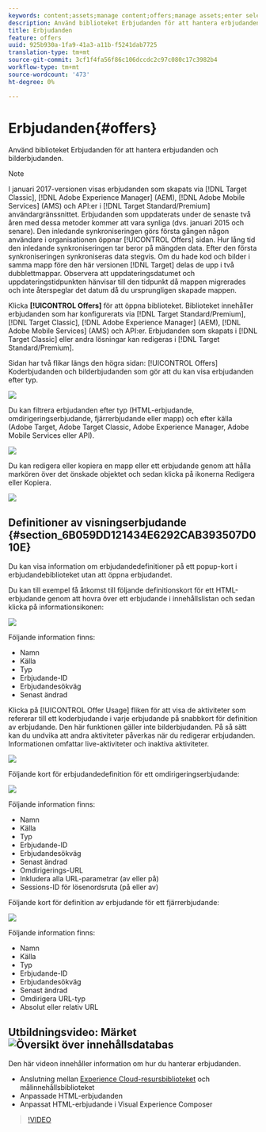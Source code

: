 ```yaml
---
keywords: content;assets;manage content;offers;manage assets;enter selection mode;selection mode
description: Använd biblioteket Erbjudanden för att hantera erbjudanden och bilderbjudanden.
title: Erbjudanden
feature: offers
uuid: 925b930a-1fa9-41a3-a11b-f5241dab7725
translation-type: tm+mt
source-git-commit: 3cf1f4fa56f86c106dccdc2c97c080c17c3982b4
workflow-type: tm+mt
source-wordcount: '473'
ht-degree: 0%

---
```



# Erbjudanden{#offers}

Använd biblioteket Erbjudanden för att hantera erbjudanden och bilderbjudanden.

>[!NOTE]
>
>I januari 2017-versionen visas erbjudanden som skapats via [!DNL Target Classic], [!DNL Adobe Experience Manager] (AEM), [!DNL Adobe Mobile Services] (AMS) och API:er i [!DNL Target Standard/Premium] användargränssnittet. Erbjudanden som uppdaterats under de senaste två åren med dessa metoder kommer att vara synliga (dvs. januari 2015 och senare). Den inledande synkroniseringen görs första gången någon användare i organisationen öppnar [!UICONTROL Offers] sidan. Hur lång tid den inledande synkroniseringen tar beror på mängden data. Efter den första synkroniseringen synkroniseras data stegvis. Om du hade kod och bilder i samma mapp före den här versionen [!DNL Target] delas de upp i två dubblettmappar. Observera att uppdateringsdatumet och uppdateringstidpunkten hänvisar till den tidpunkt då mappen migrerades och inte återspeglar det datum då du ursprungligen skapade mappen.

Klicka **[!UICONTROL Offers]** för att öppna biblioteket. Biblioteket innehåller erbjudanden som har konfigurerats via [!DNL Target Standard/Premium], [!DNL Target Classic], [!DNL Adobe Experience Manager] (AEM), [!DNL Adobe Mobile Services] (AMS) och API:er. Erbjudanden som skapats i [!DNL Target Classic] eller andra lösningar kan redigeras i [!DNL Target Standard/Premium].

Sidan har två flikar längs den högra sidan: [!UICONTROL Offers] Koderbjudanden och bilderbjudanden som gör att du kan visa erbjudanden efter typ.

![](assets/offers_page.png)

Du kan filtrera erbjudanden efter typ (HTML-erbjudande, omdirigeringserbjudande, fjärrerbjudande eller mapp) och efter källa (Adobe Target, Adobe Target Classic, Adobe Experience Manager, Adobe Mobile Services eller API).

![](assets/offers_filter.png)

Du kan redigera eller kopiera en mapp eller ett erbjudande genom att hålla markören över det önskade objektet och sedan klicka på ikonerna Redigera eller Kopiera.

![](assets/offer-picker-large.png)

## Definitioner av visningserbjudande {#section_6B059DD121434E6292CAB393507D010E}

Du kan visa information om erbjudandedefinitioner på ett popup-kort i erbjudandebiblioteket utan att öppna erbjudandet.

Du kan till exempel få åtkomst till följande definitionskort för ett HTML-erbjudande genom att hovra över ett erbjudande i innehållslistan och sedan klicka på informationsikonen:

![](assets/offer-card-html.png)

Följande information finns:

* Namn
* Källa
* Typ
* Erbjudande-ID
* Erbjudandesökväg
* Senast ändrad

Klicka på [!UICONTROL Offer Usage] fliken för att visa de aktiviteter som refererar till ett koderbjudande i varje erbjudande på snabbkort för definition av erbjudande. Den här funktionen gäller inte bilderbjudanden. På så sätt kan du undvika att andra aktiviteter påverkas när du redigerar erbjudanden. Informationen omfattar live-aktiviteter och inaktiva aktiviteter.

![](assets/offer-card-usage.png)

Följande kort för erbjudandedefinition för ett omdirigeringserbjudande:

![](assets/offer-card-redirect.png)

Följande information finns:

* Namn
* Källa
* Typ
* Erbjudande-ID
* Erbjudandesökväg
* Senast ändrad
* Omdirigerings-URL
* Inkludera alla URL-parametrar (av eller på)
* Sessions-ID för lösenordsruta (på eller av)

Följande kort för definition av erbjudande för ett fjärrerbjudande:

![](assets/offer-card-remote.png)

Följande information finns:

* Namn
* Källa
* Typ
* Erbjudande-ID
* Erbjudandesökväg
* Senast ändrad
* Omdirigera URL-typ
* Absolut eller relativ URL

## Utbildningsvideo: Märket ![Översikt över innehållsdatabas](/help/assets/overview.png)

Den här videon innehåller information om hur du hanterar erbjudanden.

* Anslutning mellan [Experience Cloud-resursbiblioteket](https://docs.adobe.com/content/help/en/core-services/interface/assets/creative-cloud.html) och målinnehållsbiblioteket
* Anpassade HTML-erbjudanden
* Anpassat HTML-erbjudande i Visual Experience Composer

>[!VIDEO](https://video.tv.adobe.com/v/17387)